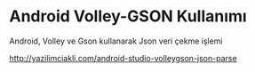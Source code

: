 # Android Volley-GSON Kullanımı
Android, Volley ve Gson kullanarak Json veri çekme işlemi

http://yazilimciakli.com/android-studio-volleygson-json-parse
